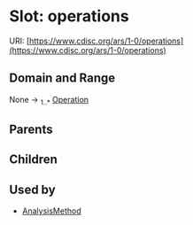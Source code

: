 
# Slot: operations




URI: [https://www.cdisc.org/ars/1-0/operations](https://www.cdisc.org/ars/1-0/operations)


## Domain and Range

None &#8594;  <sub>1..\*</sub> [Operation](Operation.md)

## Parents


## Children


## Used by

 * [AnalysisMethod](AnalysisMethod.md)
